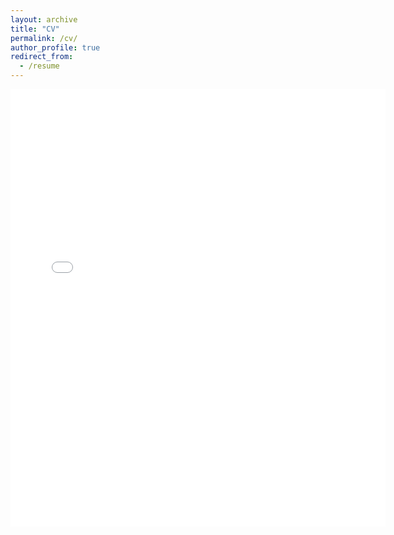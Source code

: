 ```yaml
---
layout: archive
title: "CV"
permalink: /cv/
author_profile: true
redirect_from:
  - /resume
---
```


<embed src="{{ site.baseurl }}/files/CV.pdf#toolbar=0" width="600" height="700" type='application/pdf'>
